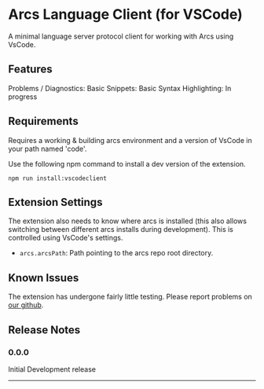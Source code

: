 # Arcs Language Client (for VSCode)

A minimal language server protocol client for working with Arcs using VsCode.

## Features

Problems / Diagnostics: Basic
Snippets: Basic
Syntax Highlighting: In progress

## Requirements

Requires a working & building arcs environment and a version of VsCode in your path named 'code'.

Use the following npm command to install a dev version of the extension.

```
npm run install:vscodeclient
```

## Extension Settings

The extension also needs to know where arcs is installed (this also allows switching between different arcs installs during development).
This is controlled using VsCode's settings.

* `arcs.arcsPath`: Path pointing to the arcs repo root directory.

## Known Issues

The extension has undergone fairly little testing. Please report problems on [our github](https://github.com/PolymerLabs/arcs/).

## Release Notes

### 0.0.0

Initial Development release

-----------------------------------------------------------------------------------------------------------
